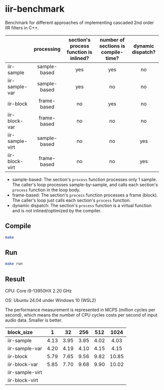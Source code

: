 # iir-benchmark

Benchmark for different approaches of implementing cascaded 2nd order IIR filters in C++.

|                 | processing   | section's process function is inlined?  | number of sections is compile-time? | dynamic dispatch? |
| :-------------- | :----------: | :-------------------------------------: | :---------------------------------: | :---------------: |
| iir-sample      | sample-based | yes                                     | yes                                 | no                |
| iir-sample-var  | sample-based | yes                                     | no                                  | no                |
| iir-block       | frame-based  | no                                      | yes                                 | no                |
| iir-block-var   | frame-based  | no                                      | no                                  | no                |
| iir-sample-virt | sample-based | no                                      | no                                  | yes               |
| iir-block-virt  | frame-based  | no                                      | no                                  | yes               |

* sample-based: The section's `process` function processes only 1 sample. The caller's loop processes sample-by-sample, and calls each section's `process` function in the loop body.
* frame-based: The section's `process` function processes a frame (block). The caller's loop just calls each section's `process` function.
* dynamic dispatch: The section's `process` function is a virtual function and is not inlined/optimized by the compiler.

## Compile

```sh
make
```

## Run

```sh
make run
```

## Result

CPU: Core i9-13950HX 2.20 GHz

OS: Ubuntu 24.04 under Windows 10 (WSL2)

The performance measurement is represented in MCPS (million cycles per second), which means the number of CPU cycles costs per second of input audio data. Smaller is better.

| block\_size     | 1      | 32     | 256    | 512    | 1024   |
| :-------------- | :----: | :----: | :----: | :----: | :----: |
| iir-sample      | 4.13   | 3.95   | 3.95   | 4.02   | 4.03   |
| iir-sample-var  | 4.20   | 4.19   | 4.10   | 4.15   | 4.15   |
| iir-block       | 5.79   | 7.65   | 9.56   | 9.82   | 10.85  |
| iir-block-var   | 5.85   | 7.70   | 9.68   | 9.90   | 10.02  |
| iir-sample-virt |        |        |        |        |        |
| iir-block-virt  |        |        |        |        |        |
